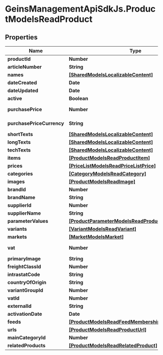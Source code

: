 # GeinsManagementApiSdkJs.ProductModelsReadProduct

## Properties

Name | Type | Description | Notes
------------ | ------------- | ------------- | -------------
**productId** | **Number** | The unique identifier for the product. | [optional] 
**articleNumber** | **String** | The article number of the product. | [optional] 
**names** | [**[SharedModelsLocalizableContent]**](SharedModelsLocalizableContent.md) | The localized names of the product. | [optional] 
**dateCreated** | **Date** | The date the product was created. | [optional] 
**dateUpdated** | **Date** | The date the product was last updated. | [optional] 
**active** | **Boolean** | The current state of the product. | [optional] 
**purchasePrice** | **Number** | The purchase price in the currency defined in {Product.Models.Read.Product.PurchasePriceCurrency}. | [optional] 
**purchasePriceCurrency** | **String** | The 3-letter ISO 4217 currency code for the amount given in {Product.Models.Read.Product.PurchasePrice}. | [optional] 
**shortTexts** | [**[SharedModelsLocalizableContent]**](SharedModelsLocalizableContent.md) | Localized short texts for the product. | [optional] 
**longTexts** | [**[SharedModelsLocalizableContent]**](SharedModelsLocalizableContent.md) | Localized long texts for the product. | [optional] 
**techTexts** | [**[SharedModelsLocalizableContent]**](SharedModelsLocalizableContent.md) | Localized tech texts for the product. | [optional] 
**items** | [**[ProductModelsReadProductItem]**](ProductModelsReadProductItem.md) | The items belonging to the product. | [optional] 
**prices** | [**[PriceListModelsReadPriceListPrice]**](PriceListModelsReadPriceListPrice.md) | The current prices of the product. | [optional] 
**categories** | [**[CategoryModelsReadCategory]**](CategoryModelsReadCategory.md) | The categories the product belongs to. | [optional] 
**images** | [**[ProductModelsReadImage]**](ProductModelsReadImage.md) | The images for the product | [optional] 
**brandId** | **Number** | The brand id of the product. | [optional] 
**brandName** | **String** | The brand name of the product. | [optional] 
**supplierId** | **Number** | The supplier id of the product. | [optional] 
**supplierName** | **String** | The supplier name of the product. | [optional] 
**parameterValues** | [**[ProductParameterModelsReadProductParameterValue]**](ProductParameterModelsReadProductParameterValue.md) | The parameter values associated with the product. | [optional] 
**variants** | [**[VariantModelsReadVariant]**](VariantModelsReadVariant.md) | The variants for this product. | [optional] 
**markets** | [**[MarketModelsMarket]**](MarketModelsMarket.md) | The markets for this product | [optional] 
**vat** | **Number** | The vat percent for this product. Eg) 0.25 meaning 25% VAT. | [optional] 
**primaryImage** | **String** | The filename of this products primary image. | [optional] 
**freightClassId** | **Number** | ID of freight class | [optional] 
**intrastatCode** | **String** | Intrastat code of the product | [optional] 
**countryOfOrigin** | **String** | Country of orgin of product | [optional] 
**variantGroupId** | **Number** | ID of Variant Group to which the product is associated | [optional] 
**vatId** | **Number** | ID of Vat | [optional] 
**externalId** | **String** | External Id of the product. | [optional] 
**activationDate** | **Date** | Activation date for the product. | [optional] 
**feeds** | [**[ProductModelsReadFeedMembership]**](ProductModelsReadFeedMembership.md) | The feeds the product is a member of | [optional] 
**urls** | [**[ProductModelsReadProductUrl]**](ProductModelsReadProductUrl.md) | All canonical urls for the product | [optional] 
**mainCategoryId** | **Number** | The main category id for the product. | [optional] 
**relatedProducts** | [**[ProductModelsReadRelatedProduct]**](ProductModelsReadRelatedProduct.md) | The related products for the product. | [optional] 


